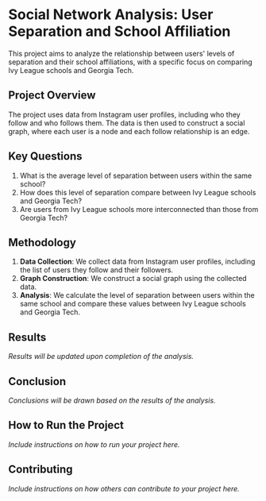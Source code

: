 # Social Network Analysis: User Separation and School Affiliation

This project aims to analyze the relationship between users' levels of separation and their school affiliations, with a specific focus on comparing Ivy League schools and Georgia Tech.

## Project Overview

The project uses data from Instagram user profiles, including who they follow and who follows them. The data is then used to construct a social graph, where each user is a node and each follow relationship is an edge.

## Key Questions

1. What is the average level of separation between users within the same school?
2. How does this level of separation compare between Ivy League schools and Georgia Tech?
3. Are users from Ivy League schools more interconnected than those from Georgia Tech?

## Methodology

1. **Data Collection**: We collect data from Instagram user profiles, including the list of users they follow and their followers.
2. **Graph Construction**: We construct a social graph using the collected data.
3. **Analysis**: We calculate the level of separation between users within the same school and compare these values between Ivy League schools and Georgia Tech.

## Results

*Results will be updated upon completion of the analysis.*

## Conclusion

*Conclusions will be drawn based on the results of the analysis.*

## How to Run the Project

*Include instructions on how to run your project here.*

## Contributing

*Include instructions on how others can contribute to your project here.*